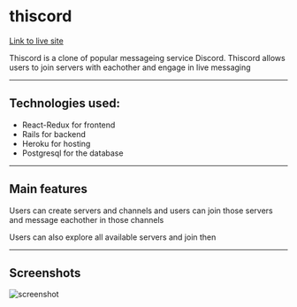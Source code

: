 # thiscord

[Link to live site](https://thiscord-346393e17ad2.herokuapp.com/)

Thiscord is a clone of popular messageing service Discord. Thiscord allows users to join servers with eachother and engage in live messaging

---

## Technologies used:
 - React-Redux for frontend
 - Rails for backend
 - Heroku for hosting
 - Postgresql for the database

---

## Main features

Users can create servers and channels and users can join those servers and message eachother in those channels

Users can also explore all available servers and join then

---

## Screenshots

![screenshot](https://media.cleanshot.cloud/media/52999/bI9mxsdFV73ICi8IpqLUuRUWEbryZzWJpHXReVVk.jpeg?Expires=1693004724&Signature=FFTOm65~yE6Z5G0mnTsDVXtAxCndYx8cYR9wU~mmyNJCl12qejJmI23rhAN~K-7aoIoY4y5uv9jvMbr0dNOh30Bta3EtnKGQYqt~QACprqAnT~T-u4UDrFm~fCgj4ykGZNXJSAUWv0XnrHgDlSdO1bumb8gnGjwOGk80pRvT2R7auzcrtDtqVAdpRtKB~TlGfa40P6hx-ocYT38RIXxssuiiGoAoR4lVIK8N4k0IwT0Yy2tIrXXz9odQjRgylj0GDKKr~QTRaZb9TvwuwSPkPYM2ZcXWIgWQNvbIZzpVyKU-R73898zBC4yxB7yl96WuIMeg97cSTYAyb0Z8-05jtA__&Key-Pair-Id=K269JMAT9ZF4GZ)
